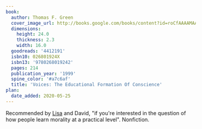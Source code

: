 ```yaml
---
book:
  author: Thomas F. Green
  cover_image_url: http://books.google.com/books/content?id=roCfAAAAMAAJ&printsec=frontcover&img=1&zoom=1&source=gbs_api
  dimensions:
    height: 24.0
    thickness: 2.3
    width: 16.0
  goodreads: '4412191'
  isbn10: 026801924X
  isbn13: '9780268019242'
  pages: 214
  publication_year: '1999'
  spine_color: '#a7c6af'
  title: 'Voices: The Educational Formation Of Conscience'
plan:
  date_added: 2020-05-25
---
```


Recommended by [Lisa](https://notebook.lisamcnulty.co.uk/2020/05/04/consistency-is-the-enemy/) and David, "if you're
interested in the question of how people learn morality at a practical level". Nonfiction.
